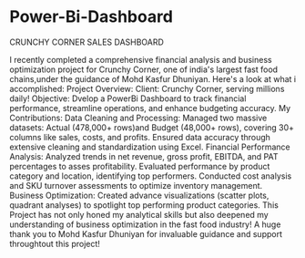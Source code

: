 # Power-Bi-Dashboard

CRUNCHY CORNER SALES DASHBOARD          


I recently completed a comprehensive financial analysis and business optimization project for Crunchy Corner, one of india's largest fast food chains,under the guidance of Mohd Kasfur Dhuniyan. Here's a look at what i accomplished:
Project Overview:
Client: Crunchy Corner, serving millions daily!
Objective: Dvelop a PowerBi Dashboard to track financial performance, streamline operations, and enhance budgeting accuracy.
My Contributions:
Data Cleaning and Processing:
Managed two massive datasets: Actual (478,000+ rows)and Budget (48,000+ rows), covering 30+ columns like sales, costs, and profits. 
Ensured data accuracy through extensive cleaning and standardization using Excel.
Financial Performance Analysis:
Analyzed trends in net revenue, gross profit, EBITDA, and PAT percentages to asses profitability. 
Evaluated performance by product category and location, identifying top performers.
Conducted cost analysis and SKU turnover assessments to optimize inventory management. 
Business Optimization:
Created advance visualizations (scatter plots, quadrant analyses) to spotlight top performing product categories.
This Project has not only honed my analytical skills but also deepened my understanding of business optimization in the fast food industry!
A huge thank you to Mohd Kasfur Dhuniyan for invaluable guidance and support throughtout this project!
